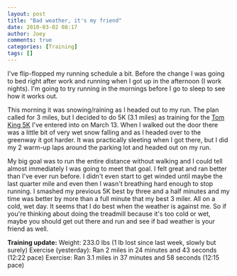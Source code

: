```yaml
---
layout: post
title: "Bad weather, it's my friend"
date: 2010-03-02 08:17
author: Joey
comments: true
categories: [Training]
tags: []
---
```

I've flip-flopped my running schedule a bit.  Before the change I was going to bed right after work and running when I got up in the afternoon (I work nights). I'm going to try running in the mornings before I go to sleep to see how it works out.

This morning it was snowing/raining as I headed out to my run.  The plan called for 3 miles, but I decided to do 5K (3.1 miles) as training for the [Tom King 5K](http://www.tomkingclassic.com/) I've entered into on March 13. When I walked out the door there was a little bit of very wet snow falling and as I headed over to the greenway it got harder. It was practically sleeting when I got there, but I did my 2 warm-up laps around the parking lot and headed out on my run.

My big goal was to run the entire distance without walking and I could tell almost immediately I was going to meet that goal.  I felt great and ran better than I've ever run before.  I didn't even start to get winded until maybe the last quarter mile and even then I wasn't breathing hard enough to stop running.  I smashed my previous 5K best by three and a half minutes and my time was better by more than a full minute that my best 3 miler. All on a cold, wet day.  It seems that I do best when the weather is against me. So if you're thinking about doing the treadmill because it's too cold or wet, maybe you should get out there and run and see if bad weather is your friend as well.

**Training update:**
Weight: 233.0 lbs (1 lb lost since last week, slowly but surely)
Exercise (yesterday): Ran 2 miles in 24 minutes and 43 seconds (12:22 pace)
Exercise: Ran 3.1 miles in 37 minutes and 58 seconds (12:15 pace)
